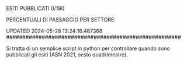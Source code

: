 ESITI PUBBLICATI 0/190 

PERCENTUALI DI PASSAGGIO PER SETTORE:

UPDATED 2024-05-28 13:24:16.487368
###################################################### 

Si tratta di un semplice script in python per controllare quando sono pubblicati gli esiti (ASN 2021, sesto quadrimestre).

